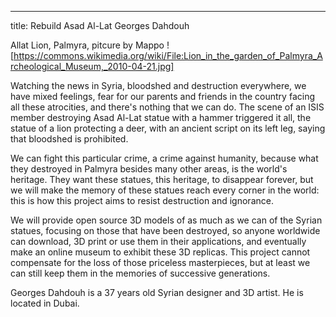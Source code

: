 ---
title: Rebuild Asad Al-Lat Georges Dahdouh

Allat Lion, Palmyra, pitcure by Mappo
![https://commons.wikimedia.org/wiki/File:Lion_in_the_garden_of_Palmyra_Archeological_Museum,_2010-04-21.jpg]

Watching the news in Syria, bloodshed and destruction everywhere, we have mixed feelings, fear for our parents and friends in the country facing all these atrocities, and there's nothing that we can do. The scene of an ISIS member destroying Asad Al-Lat statue with a hammer triggered it all, the statue of a lion protecting a deer, with an ancient script on its left leg, saying that bloodshed is prohibited.

We can fight this particular crime, a crime against humanity, because what they destroyed in Palmyra besides many other areas, is the world's heritage. They want these statues, this heritage, to disappear forever, but we will make the memory of these statues reach every corner in the world: this is how this project aims to resist destruction and ignorance.

We will provide open source 3D models of as much as we can of the Syrian statues, focusing on those that have been destroyed, so anyone worldwide can download, 3D print or use them in their applications, and eventually make an online museum to exhibit these 3D replicas. This project cannot compensate for the loss of those priceless masterpieces, but at least we can still keep them in the memories of successive generations.

<span class="author bio">Georges Dahdouh is a 37 years old Syrian designer and 3D artist. He is located in Dubai.</span>
